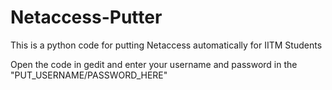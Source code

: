# Netaccess-Putter
This is a python code for putting Netaccess automatically for IITM Students

Open the code in gedit and enter your username and password in the "PUT_USERNAME/PASSWORD_HERE"
